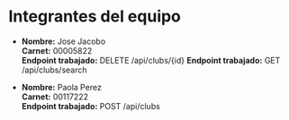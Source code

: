 # Integrantes del equipo

- **Nombre:** Jose Jacobo  
  **Carnet:** 00005822  
  **Endpoint trabajado:** DELETE /api/clubs/{id}
  **Endpoint trabajado:** GET /api/clubs/search

- **Nombre:** Paola Perez  
  **Carnet:** 00117222  
  **Endpoint trabajado:** POST /api/clubs

